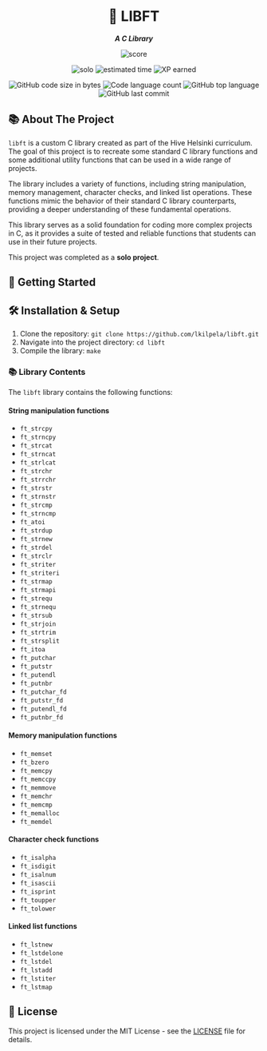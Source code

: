 <h1 align="center">
	📖 LIBFT
</h1>

<p align="center">
	<b><i>A C Library</i></b><br>
</p>

<p align="center">
    <img alt="score" src="https://img.shields.io/badge/score-125%2F100-brightgreen" />
<p align="center">
    <img alt="solo" src="https://img.shields.io/badge/solo-yellow" />
    <img alt="estimated time" src="https://img.shields.io/badge/time%20spent-70%20hours-blue" />
    <img alt="XP earned" src="https://img.shields.io/badge/XP%20earned-462-orange" />
<p align="center">
	<img alt="GitHub code size in bytes" src="https://img.shields.io/github/languages/code-size/lkilpela/libft?color=lightblue" />
	<img alt="Code language count" src="https://img.shields.io/github/languages/count/lkilpela/libft?color=yellow" />
	<img alt="GitHub top language" src="https://img.shields.io/github/languages/top/lkilpela/libft?color=blue" />
	<img alt="GitHub last commit" src="https://img.shields.io/github/last-commit/lkilpela/libft?color=green" />
</p>

## 📚 About The Project

`libft` is a custom C library created as part of the Hive Helsinki curriculum. The goal of this project is to recreate some standard C library functions and some additional utility functions that can be used in a wide range of projects.

The library includes a variety of functions, including string manipulation, memory management, character checks, and linked list operations. These functions mimic the behavior of their standard C library counterparts, providing a deeper understanding of these fundamental operations.

This library serves as a solid foundation for coding more complex projects in C, as it provides a suite of tested and reliable functions that students can use in their future projects.

This project was completed as a **solo project**.

## 🏁 Getting Started

## 🛠️ Installation & Setup

1. Clone the repository: `git clone https://github.com/lkilpela/libft.git`
2. Navigate into the project directory: `cd libft`
3. Compile the library: `make`

### 📚 Library Contents

The `libft` library contains the following functions:

#### String manipulation functions
- `ft_strcpy`
- `ft_strncpy`
- `ft_strcat`
- `ft_strncat`
- `ft_strlcat`
- `ft_strchr`
- `ft_strrchr`
- `ft_strstr`
- `ft_strnstr`
- `ft_strcmp`
- `ft_strncmp`
- `ft_atoi`
- `ft_strdup`
- `ft_strnew`
- `ft_strdel`
- `ft_strclr`
- `ft_striter`
- `ft_striteri`
- `ft_strmap`
- `ft_strmapi`
- `ft_strequ`
- `ft_strnequ`
- `ft_strsub`
- `ft_strjoin`
- `ft_strtrim`
- `ft_strsplit`
- `ft_itoa`
- `ft_putchar`
- `ft_putstr`
- `ft_putendl`
- `ft_putnbr`
- `ft_putchar_fd`
- `ft_putstr_fd`
- `ft_putendl_fd`
- `ft_putnbr_fd`

#### Memory manipulation functions
- `ft_memset`
- `ft_bzero`
- `ft_memcpy`
- `ft_memccpy`
- `ft_memmove`
- `ft_memchr`
- `ft_memcmp`
- `ft_memalloc`
- `ft_memdel`

#### Character check functions
- `ft_isalpha`
- `ft_isdigit`
- `ft_isalnum`
- `ft_isascii`
- `ft_isprint`
- `ft_toupper`
- `ft_tolower`

#### Linked list functions
- `ft_lstnew`
- `ft_lstdelone`
- `ft_lstdel`
- `ft_lstadd`
- `ft_lstiter`
- `ft_lstmap`

## 📜 License

This project is licensed under the MIT License - see the [LICENSE](https://github.com/lkilpela/libft/blob/main/docs/LICENSE) file for details.